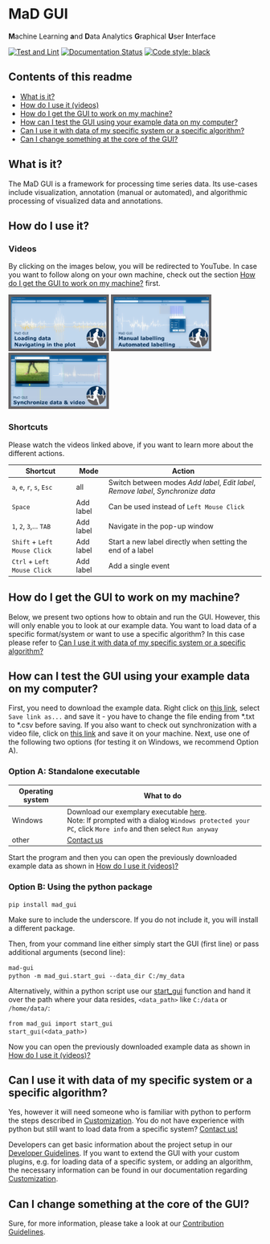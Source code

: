 # MaD GUI 
**M**achine Learning 
**a**nd 
**D**ata Analytics 
**G**raphical 
**U**ser 
**I**nterface

[![Test and Lint](https://github.com/mad-lab-fau/mad-gui/workflows/Test%20and%20Lint/badge.svg)](https://github.com/mad-lab-fau/mad-gui/actions/workflows/test_and_lint.yml)
[![Documentation Status](https://readthedocs.org/projects/mad-gui/badge/?version=latest)](https://mad-gui.readthedocs.io/en/latest/?badge=latest)
[![Code style: black](https://img.shields.io/badge/code%20style-black-000000.svg)](https://github.com/psf/black)

## Contents of this readme
- [What is it?](#what-is-it)
- [How do I use it (videos)](#how-do-i-use-it-videos)
- [How do I get the GUI to work on my machine?](#how-do-i-get-the-gui-to-work-on-my-machine)
- [How can I test the GUI using your example data on my computer?](#how-can-i-test-the-gui-using-your-example-data-on-my-computer)
- [Can I use it with data of my specific system or a specific algorithm?](#can-i-use-it-with-data-of-my-specific-system-or-a-specific-algorithm)
- [Can I change something at the core of the GUI?](#can-i-change-something-at-the-core-of-the-gui)


##  What is it?
The MaD GUI is a framework for processing time series data.
Its use-cases include visualization, annotation (manual or automated), and algorithmic processing of visualized data and annotations.

## How do I use it?
### Videos
By clicking on the images below, you will be redirected to YouTube. In case you want to follow along on your own machine, check out the section [How do I get the GUI to work on my machine?](#how-do-i-get-the-gui-to-work-on-my-machine) first.

[<img src="./docs/_static/images/video_thumbnails/loading_and_navigating.png" width="200px">](https://www.youtube.com/watch?v=akxcuFOesC8 "MaD GUI - Loading data and navigating in the plot")
[<img src="./docs/_static/images/video_thumbnails/annotations.png" width="200px">](https://www.youtube.com/watch?v=VWQKYRRRGVA "MaD GUI - Labelling data manually or using an algorithm")
[<img src="./docs/_static/images/video_thumbnails/sync.png" width="200px">](https://www.youtube.com/watch?v=-GI5agFOPRM "MaD GUI - Synchronize video and sensor data")

### Shortcuts
Please watch the videos linked above, if you want to learn more about the different actions.

| Shortcut                     | Mode          |Action |
|------------------------------|---------------|-------|
| `a`, `e`, `r`, `s`, `Esc`    | all           | Switch between modes *Add label*, *Edit label*, *Remove label*, *Synchronize data*|
| `Space`                      | Add label     | Can be used instead of `Left Mouse Click` |
| `1`, `2`, `3`,... `TAB`      | Add label     | Navigate in the pop-up window |
| `Shift` + `Left Mouse Click` | Add label     | Start a new label directly when setting the end of a label |
| `Ctrl` + `Left Mouse Click`  | Add label     | Add a single event |

## How do I get the GUI to work on my machine?
Below, we present two options how to obtain and run the GUI.
However, this will only enable you to look at our example data.
You want to load data of a specific format/system or want to use a specific algorithm? 
In this case please refer to [Can I use it with data of my specific system or a specific algorithm?](#can-i-use-it-with-data-of-my-specific-system-or-a-specific-algorithm)

## How can I test the GUI using your example data on my computer?

First, you need to download the example data.
Right click on [this link](https://github.com/mad-lab-fau/mad-gui/raw/main/example_data/sensor_data.csv), select `Save link as...` and save it - you have to change the file ending from \*.txt to \*.csv before saving.
If you also want to check out synchronization with a video file, click on [this link](https://github.com/mad-lab-fau/mad-gui/releases/download/v0.2.0-alpha.1/video.mp4) and save it on your machine. Next, use one of the following two options (for testing it on Windows, we recommend Option A).

### Option A: Standalone executable

| Operating system       | What to do                                        |
|------------------------|---------------------------------------------------|
| Windows                | Download our exemplary executable [here](https://github.com/mad-lab-fau/mad-gui/releases/download/v0.2.0-alpha.1/mad_gui.exe). <br /> Note: If prompted with a dialog `Windows protected your PC`, click `More info` and then select `Run anyway` |
| other                  | [Contact us](mailto:malte.ollenschlaeger@fau.de)  

Start the program and then you can open the previously downloaded example data as shown in [How do I use it (videos)?](#how-do-i-use-it-videos)

### Option B: Using the python package
```
pip install mad_gui
```
Make sure to include the underscore.
If you do not include it, you will install a different package.

Then, from your command line either simply start the GUI (first line) or pass additional arguments (second line):
```
mad-gui
python -m mad_gui.start_gui --data_dir C:/my_data
```

Alternatively, within a python script use our [start_gui](https://github.com/mad-lab-fau/mad-gui/blob/main/mad_gui/start_gui.py#L26) 
function and hand it over the path where your data resides, `<data_path>` like `C:/data` or `/home/data/`: 
```
from mad_gui import start_gui
start_gui(<data_path>)
```

Now you can open the previously downloaded example data as shown in [How do I use it (videos)?](#how-do-i-use-it-videos)

## Can I use it with data of my specific system or a specific algorithm?
Yes, however it will need someone who is familiar with python to perform the steps described in [Customization](https://mad-gui.readthedocs.io/en/latest/customization.html).
You do not have experience with python but still want to load data from a specific system? [Contact us!](mailto:malte.ollenschlaeger@fau.de)

Developers can get basic information about the project setup in our [Developer Guidelines](https://mad-gui.readthedocs.io/en/latest/developer_guidelines.html).
If you want to extend the GUI with your custom plugins, e.g. for loading data of a specific system,
or adding an algorithm, the necessary information can be found in our documentation regarding [Customization](https://mad-gui.readthedocs.io/en/latest/customization.html).

## Can I change something at the core of the GUI?
Sure, for more information, please take a look at our [Contribution Guidelines](https://mad-gui.readthedocs.io/en/latest/contribution_guidelines.html#contribution-guidelines).

